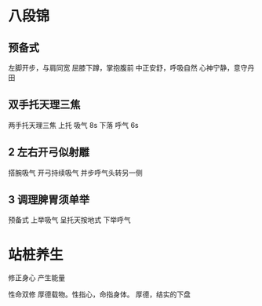 # 八段锦
## 预备式
左脚开步，与肩同宽
屈膝下蹲，掌抱腹前
中正安舒，呼吸自然
心神宁静，意守丹田

## 双手托天理三焦

两手托天理三焦
上托 吸气 8s
下落 呼气 6s

## 2 左右开弓似射雕
搭腕吸气 开弓持续吸气 并步呼气头转另一侧

## 3 调理脾胃须单举
预备式
上举吸气 呈托天按地式
下举呼气

# 站桩养生

修正身心 产生能量

性命双修 厚德载物。性指心，命指身体。 厚德，结实的下盘
